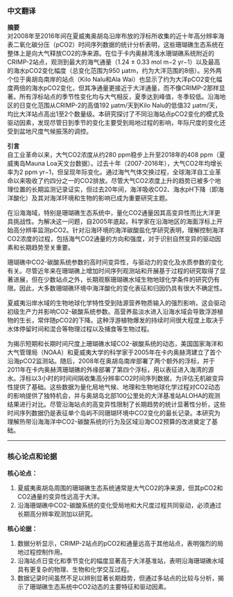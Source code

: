 ### 中文翻译

**摘要**  
对2008年至2016年间在夏威夷奥胡岛沿岸布放的浮标所收集的近十年高分辨率海表二氧化碳分压（pCO2）时间序列数据的统计分析表明，这些珊瑚礁生态系统在整体上是向大气释放CO2的净来源。在位于卡内奥赫湾浅水珊瑚礁系统附近的CRIMP-2站点，观测到最大的海气通量（1.24 ± 0.33 mol m−2 yr−1）以及最高的海水pCO2变化幅度（总变化范围为950 μatm，约为大洋范围的8倍）。另外两个位于奥胡岛南岸的站点（Kilo Nalu和Ala Wai）也显示了约为大洋pCO2变化幅度两倍的海水pCO2变化，但其净通量更接近于大洋通量，而不像CRIMP-2那样显著。所有浮标站点的季节性变化均与大气相反，夏季达到峰值，冬季较低。沿海地区的日变化范围从CRIMP-2的高值192 μatm/天到Kilo Nalu的低值32 μatm/天，均比大洋站点高出1至2个数量级。本研究探讨了不同沿海站点pCO2变化的模式及驱动因素，发现尽管日到季节的变化主要受到局地过程的影响，年际尺度的变化还受到盆地尺度气候振荡的调控。

**引言**  
自工业革命以来，大气CO2浓度从约280 ppm稳步上升至2018年的408 ppm（夏威夷岛Mauna Loa天文台数据）。过去十年（2007-2016年），大气CO2年均增长率为2 ppm yr−1，但呈现年际变化。通过海气气体交换过程，全球海洋自工业革命以来吸收了约四分之一的CO2排放。尽管大气CO2浓度上升的趋势已被多个地理位置的长期监测记录证实，但过去20年间，海洋吸收CO2、海水pH下降（即海洋酸化）及其对海洋环境和生物的影响已成为重要研究主题。

在沿海海域，特别是珊瑚礁生态系统中，量化CO2通量因其高变异性而比大洋更具挑战性。为解决这一问题，自2005年底起，科学家在沿海地区的海面浮标上开始高分辨率监测pCO2。针对沿海环境的海洋碳酸盐化学研究表明，理解控制海洋CO2浓度的过程，包括海气CO2通量的方向和强度，对于识别自然变异的驱动因素和长期趋势至关重要。

珊瑚礁中CO2-碳酸系统参数的高时间变异性，与驱动力的变化及水质参数的变化有关。尽管近年来在珊瑚礁上增加时间序列观测站和开展基于过程的研究取得了显著进展，但在少数站点之外，长期观察珊瑚礁水域生物地球化学条件的研究仍有限。因此，大多数珊瑚礁环境中海洋酸化的变化表征和归因仍具有很大不确定性。

夏威夷沿岸水域的生物地球化学特性受到陆源营养物质输入的强烈影响，这会驱动初级生产力并影响CO2-碳酸系统参数。高营养盐淡水进入沿海水域会导致浮游植物的生长，常伴随pCO2的下降。这种浮游植物爆发的持续时间很大程度上取决于水体停留时间和混合等物理过程以及捕食等生物过程。

为揭示短期和长期时间尺度上珊瑚礁水域CO2-碳酸系统的动态，美国国家海洋和大气管理局（NOAA）和夏威夷大学的科学家于2005年在卡内奥赫湾建立了首个沿海pCO2监测站。随后，2008年在奥胡岛南岸部署了两个额外的浮标，并于2011年在卡内奥赫湾珊瑚礁的外缘部署了第四个浮标，用以表征进入海湾的源水。浮标以3小时的时间间隔收集高分辨率CO2时间序列数据，为评估无机碳变异性提供了基础。这些数据为量化局地气候、地理和生物地球化学过程对CO2动态的影响提供了独特机会，并与奥胡岛北部100公里处的大洋基准站ALOHA的观测结果进行对比。尽管沿海站点的高变异性限制了长期趋势的统计显著性分析，这些时间序列数据仍是表征单个岛屿不同珊瑚环境中CO2变化的最长记录。本研究为理解热带沿海海洋中CO2-碳酸系统的行为及区域沿海CO2预算的改进奠定了基础。

---

### 核心论点和论据

**核心论点：**  
1. 夏威夷奥胡岛周围的珊瑚礁生态系统通常是大气CO2的净来源，但其pCO2和CO2通量的变异性远高于大洋。  
2. 沿海珊瑚礁中CO2-碳酸系统的变化受局地和大尺度过程共同驱动，必须通过长期高分辨率观测加以研究。

**核心论据：**  
1. 数据分析显示，CRIMP-2站点的pCO2和通量远高于其他站点，表明强烈的局地过程控制作用。  
2. 沿海站点日变化和季节变化的幅度显著高于大洋基准站，表明沿海珊瑚礁水域具有更复杂的物理、生物和化学交互过程。  
3. 数据记录时间虽然不足以辨别显著长期趋势，但通过多站点的比较与分析，揭示了珊瑚礁生态系统中CO2动态的主要特征和驱动因素。
